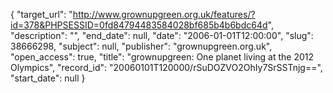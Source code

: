 {
  "target_url": "http://www.grownupgreen.org.uk/features/?id=378&PHPSESSID=0fd84794483584028bf685b4b6bdc64d", 
  "description": "", 
  "end_date": null, 
  "date": "2006-01-01T12:00:00", 
  "slug": 38666298, 
  "subject": null, 
  "publisher": "grownupgreen.org.uk", 
  "open_access": true, 
  "title": "grownupgreen: One planet living at the 2012 Olympics", 
  "record_id": "20060101T120000/rSuDOZVO2OhIy7SrSSTnjg==", 
  "start_date": null
}

